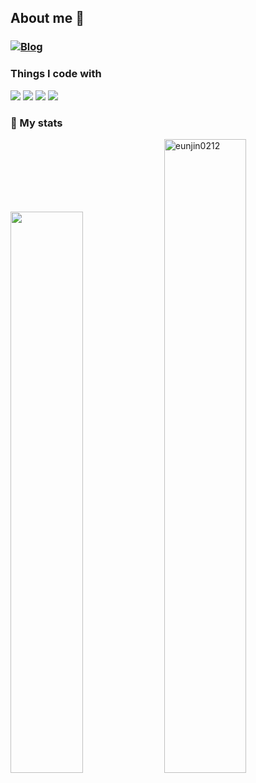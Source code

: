 <div align="center">
<!--   <img src="https://github.com/user-attachments/assets/8172098e-719d-47b1-95af-a9fdad54c8a8" alt="banner" width="100%"> -->
</div>

<h2>About me 🌿</h2> 

### [![Blog](https://img.shields.io/badge/TECH_BLOG-FDFCE8?style=for-the-badge)](https://eunjin0212.github.io/)

<h3>Things I code with</h3> 
<span>
<img src="https://img.shields.io/badge/javascript-9D76B6?style=for-the-badge&logo=javascript&logoColor=white&color=8B8FBE" />
<img src="https://img.shields.io/badge/TypeScript-BBA3C9?style=for-the-badge&logo=TypeScript&logoColor=white&color=AA9EC6" />
<img src="https://img.shields.io/badge/Vue-C4B2CF?style=for-the-badge&logo=Vue.js&logoColor=white&color=B0A0C4" />
<img src="https://img.shields.io/badge/React-D0C7D6?style=for-the-badge&logo=React&logoColor=white&color=CDA8C9" />
</span>

<h3>🌱 My stats</h3>

<div>
  <a style="text-decoration: unset;" href="https://github.com/anuraghazra/github-readme-stats">
    <img src="https://github-readme-stats.vercel.app/api?username=eunjin0212&show_icons=true&theme=material-palenight&hide_border=true&bg_color=62748D&icon_color=7697C6&text_color=fff&title_color=86B7EE&count_private=true" width=48% />
  </a>
  <a style="text-decoration: unset;">
    <img width= "51%" src="https://github-readme-streak-stats.herokuapp.com/?user=eunjin0212&text=86B7EE&ring=86B7EE&fire=86B7EE&currStreakLabel=86B7EE&currStreakNum=86B7EE&dates=fff&sideNums=86B7EE&background=62748D&sideLabels=86B7EE&dates_color=fff&hide_border=true" alt="eunjin0212" />
  </a>
</div>
